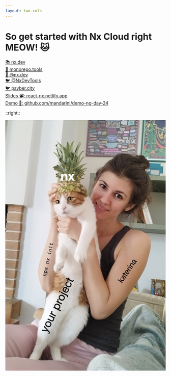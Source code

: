 ```yaml
---
layout: two-cols
---
```


# So get started with Nx Cloud right MEOW! 🐱

<div class="mt-8 space-y-4">
  <div v-click class="link-item">
       <a href="https://nx.dev" target="_blank" class="flex items-center gap-2">
 <span class="text-xl">📚</span> nx.dev
  </a>
  </div>
  
  <div v-click class="link-item">
       <a href="https://monorepo.tools" target="_blank" class="flex items-center gap-2">
    <span class="text-xl">🔧</span> monorepo.tools
  </a>
  </div>
  
  <div v-click class="link-item">
       <a href="https://bsky.app/profile/nx.dev" target="_blank" class="flex items-center gap-2">
    <span class="text-xl">🦋</span> @nx.dev
  </a>
  </div>
  
  <div v-click class="link-item">
       <a href="https://x.com/NxDevTools" target="_blank" class="flex items-center gap-2">
    <span class="text-xl">🐦</span>  @NxDevTools
  </a>
  </div>
  
  <div v-click class="link-item">
       <a href="https://psyber.city" target="_blank" class="flex items-center gap-2">
    <span class="text-xl">🐦</span> psyber.city
  </a>
  </div>
  
  <div v-click class="link-item">
     <a href="https://react-nx.netlify.app" target="_blank" class="flex items-center gap-2">
    <span class="text-xl">Slides 📽️: </span>react-nx.netlify.app
  </a>
  </div>
  
   <div v-click class="link-item">
     <a href="https://github.com/mandarini/demo-ng-day-24" target="_blank" class="flex items-center gap-2">
    <span class="text-xl">Demo 🦾: </span>github.com/mandarini/demo-ng-day-24
  </a>
  </div>

</div>

::right::

<div class="h-full flex items-center justify-center">
  <div class="w-96 h-[500px] bg-gray-200 dark:bg-gray-800 rounded-lg flex items-center justify-center">
 <img 
      src="../images/nxinit.png" 
      alt="Nx init" 
    />
  </div>
</div>


<style>
.link-item {
  @apply flex items-center gap-2 text-lg hover:text-primary transition-colors duration-200 cursor-pointer;
}
</style>